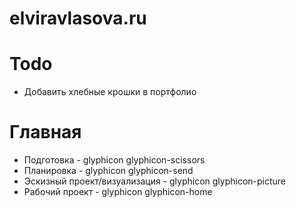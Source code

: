 # elviravlasova.ru

# Todo
 - Добавить хлебные крошки в портфолио

# Главная
 - Подготовка - glyphicon glyphicon-scissors
 - Планировка - glyphicon glyphicon-send
 - Эскизный проект/визуализация - glyphicon glyphicon-picture
 - Рабочий проект - glyphicon glyphicon-home
